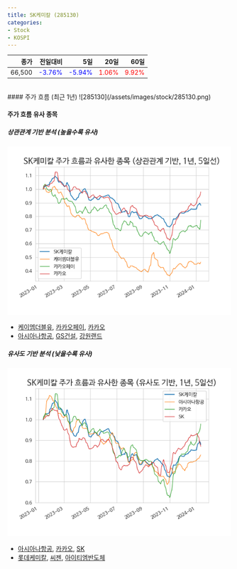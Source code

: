 ```yaml
---
title: SK케미칼 (285130)
categories:
- Stock
- KOSPI
---
```


|종가|전일대비|5일|20일|60일|
|---:|-------:|--:|---:|---:|
|66,500|<span style="color: blue">-3.76%</span>|<span style="color: blue">-5.94%</span>|<span style="color: red">1.06%</span>|<span style="color: red">9.92%</span>|

<!-- more -->
<br>
#### 주가 흐름 (최근 1년)
![285130](/assets/images/stock/285130.png)

#### 주가 흐름 유사 종목

##### 상관관계 기반 분석 (높을수록 유사)
![285130](/assets/images/stock/285130_corr.png)
- [케이엠더블유](/032500/), [카카오페이](/377300/), [카카오](/035720/)
- [아시아나항공](/020560/), [GS건설](/006360/), [강원랜드](/035250/)

##### 유사도 기반 분석 (낮을수록 유사)	
![285130](/assets/images/stock/285130_sim.png)
- [아시아나항공](/020560/), [카카오](/035720/), [SK](/034730/)
- [롯데케미칼](/011170/), [씨젠](/096530/), [아이티엠반도체](/084850/)